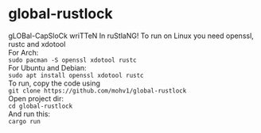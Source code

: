 # global-rustlock
gLOBal-CapSloCk wriTTeN In ruStlaNG!
To run on Linux you need openssl, rustc and xdotool   
For Arch:   
```sudo pacman -S openssl xdotool rustc```   
For Ubuntu and Debian:  
```sudo apt install openssl xdotool rustc```  
To run, copy the code using     
```git clone https://github.com/mohv1/global-rustlock```    
Open project dir:    
```cd global-rustlock```    
And run this:       
```cargo run```
